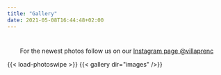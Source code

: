 ```yaml
---
title: "Gallery"
date: 2021-05-08T16:44:48+02:00
---
```


#
<p style="text-align:center;">
For the newest photos follow us on our 
<a href="https://www.instagram.com/villaprenc/" target="_blank">Instagram page @villaprenc</a>
</p>

{{< load-photoswipe >}}
{{< gallery dir="images" />}}